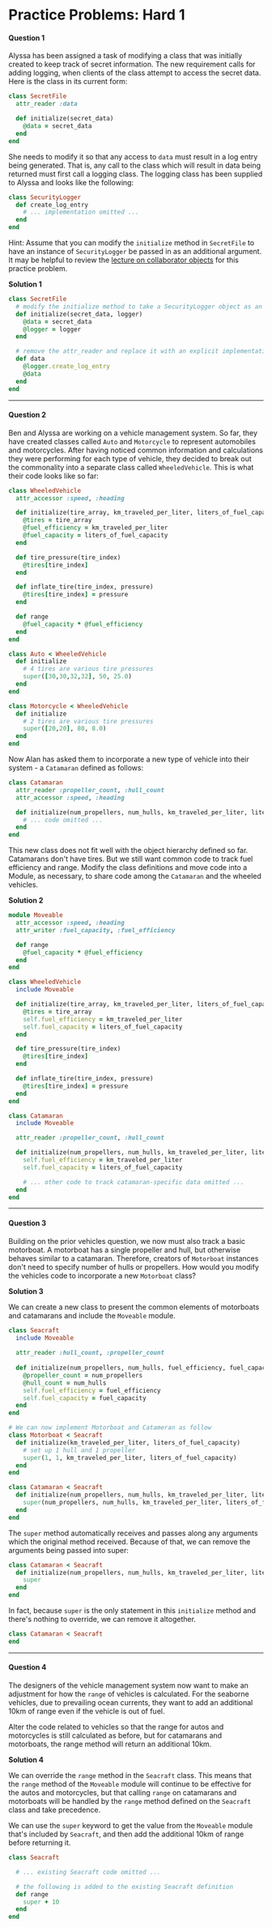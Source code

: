 # Practice Problems: Hard 1

#### Question 1

Alyssa has been assigned a task of modifying a class that was initially created to keep track of secret information. The new requirement calls for adding logging, when clients of the class attempt to access the secret data. Here is the class in its current form:

```ruby
class SecretFile
  attr_reader :data

  def initialize(secret_data)
    @data = secret_data
  end
end
```

She needs to modify it so that any access to `data` must result in a log entry being generated. That is, any call to the class which will result in data being returned must first call a logging class. The logging class has been supplied to Alyssa and looks like the following:

```ruby
class SecurityLogger
  def create_log_entry
    # ... implementation omitted ...
  end
end
```

Hint: Assume that you can modify the `initialize` method in `SecretFile` to have an instance of `SecurityLogger` be passed in as an additional argument. It may be helpful to review the [lecture on collaborator objects](https://launchschool.com/lessons/dfff5f6b/assignments/3748) for this practice problem.

**Solution 1**

```ruby
class SecretFile
  # modify the initialize method to take a SecurityLogger object as an argument and assign it to another instance variable
  def initialize(secret_data, logger)
    @data = secret_data
    @logger = logger
  end

  # remove the attr_reader and replace it with an explicit implementation of a method that returns the data instance variable. In that new method, she can add a call to the security logger
  def data
    @logger.create_log_entry
    @data
  end
end
```



------

#### Question 2

Ben and Alyssa are working on a vehicle management system. So far, they have created classes called `Auto` and `Motorcycle` to represent automobiles and motorcycles. After having noticed common information and calculations they were performing for each type of vehicle, they decided to break out the commonality into a separate class called `WheeledVehicle`. This is what their code looks like so far:

```ruby
class WheeledVehicle
  attr_accessor :speed, :heading

  def initialize(tire_array, km_traveled_per_liter, liters_of_fuel_capacity)
    @tires = tire_array
    @fuel_efficiency = km_traveled_per_liter
    @fuel_capacity = liters_of_fuel_capacity
  end

  def tire_pressure(tire_index)
    @tires[tire_index]
  end

  def inflate_tire(tire_index, pressure)
    @tires[tire_index] = pressure
  end

  def range
    @fuel_capacity * @fuel_efficiency
  end
end

class Auto < WheeledVehicle
  def initialize
    # 4 tires are various tire pressures
    super([30,30,32,32], 50, 25.0)
  end
end

class Motorcycle < WheeledVehicle
  def initialize
    # 2 tires are various tire pressures
    super([20,20], 80, 8.0)
  end
end
```

Now Alan has asked them to incorporate a new type of vehicle into their system - a `Catamaran` defined as follows:

```ruby
class Catamaran
  attr_reader :propeller_count, :hull_count
  attr_accessor :speed, :heading

  def initialize(num_propellers, num_hulls, km_traveled_per_liter, liters_of_fuel_capacity)
    # ... code omitted ...
  end
end
```

This new class does not fit well with the object hierarchy defined so far. Catamarans don't have tires. But we still want common code to track fuel efficiency and range. Modify the class definitions and move code into a Module, as necessary, to share code among the `Catamaran` and the wheeled vehicles.

**Solution 2**

```ruby
module Moveable
  attr_accessor :speed, :heading
  attr_writer :fuel_capacity, :fuel_efficiency

  def range
    @fuel_capacity * @fuel_efficiency
  end
end

class WheeledVehicle
  include Moveable

  def initialize(tire_array, km_traveled_per_liter, liters_of_fuel_capacity)
    @tires = tire_array
    self.fuel_efficiency = km_traveled_per_liter
    self.fuel_capacity = liters_of_fuel_capacity
  end

  def tire_pressure(tire_index)
    @tires[tire_index]
  end

  def inflate_tire(tire_index, pressure)
    @tires[tire_index] = pressure
  end
end

class Catamaran
  include Moveable

  attr_reader :propeller_count, :hull_count

  def initialize(num_propellers, num_hulls, km_traveled_per_liter, liters_of_fuel_capacity)
    self.fuel_efficiency = km_traveled_per_liter
    self.fuel_capacity = liters_of_fuel_capacity

    # ... other code to track catamaran-specific data omitted ...
  end
end
```



------

#### Question 3

Building on the prior vehicles question, we now must also track a basic motorboat. A motorboat has a single propeller and hull, but otherwise behaves similar to a catamaran. Therefore, creators of `Motorboat` instances don't need to specify number of hulls or propellers. How would you modify the vehicles code to incorporate a new `Motorboat` class?

**Solution 3**

We can create a new class to present the common elements of motorboats and catamarans and include the `Moveable` module.

```ruby
class Seacraft
  include Moveable
  
  attr_reader :hull_count, :propeller_count
  
  def initialize(num_propellers, num_hulls, fuel_efficiency, fuel_capacity)
    @propeller_count = num_propellers
    @hull_count = num_hulls
    self.fuel_efficiency = fuel_efficiency
    self.fuel_capacity = fuel_capacity
  end
end

# We can now implement Motorboat and Catameran as follow
class Motorboat < Seacraft
  def initialize(km_traveled_per_liter, liters_of_fuel_capacity)
    # set up 1 hull and 1 propeller
    super(1, 1, km_traveled_per_liter, liters_of_fuel_capacity)
  end
end

class Catamaran < Seacraft
  def initialize(num_propellers, num_hulls, km_traveled_per_liter, liters_of_fuel_capacity)
    super(num_propellers, num_hulls, km_traveled_per_liter, liters_of_fuel_capacity)
  end
end
```

The `super` method automatically receives and passes along any arguments which the original method received. Because of that, we can remove the arguments being passed into super:

```ruby
class Catamaran < Seacraft
  def initialize(num_propellers, num_hulls, km_traveled_per_liter, liters_of_fuel_capacity)
    super
  end
end
```

In fact, because `super` is the only statement in this `initialize` method and there's nothing to override, we can remove it altogether.

```ruby
class Catamaran < Seacraft
end
```



------

#### Question 4

The designers of the vehicle management system now want to make an adjustment for how the `range` of vehicles is calculated. For the seaborne vehicles, due to prevailing ocean currents, they want to add an additional 10km of range even if the vehicle is out of fuel.

Alter the code related to vehicles so that the range for autos and motorcycles is still calculated as before, but for catamarans and motorboats, the range method will return an additional 10km.

**Solution 4**

We can override the `range` method in the `Seacraft` class. This means that the `range` method of the `Moveable` module will continue to be effective for the autos and motorcycles, but that calling `range` on catamarans and motorboats will be handled by the `range` method defined on the `Seacraft` class and take precedence.

We can use the `super` keyword to get the value from the `Moveable` module that's included by `Seacraft`, and then add the additional 10km of range before returning it.

```ruby
class Seacraft

  # ... existing Seacraft code omitted ...

  # the following is added to the existing Seacraft definition
  def range
    super + 10
  end
end
```